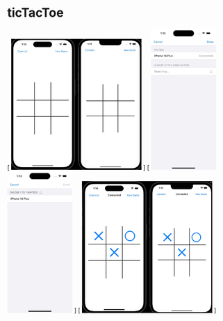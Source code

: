 # ticTacToe
[
<img src="https://github.com/MikkiWhiteDove/ticTacToe/blob/main/Images/firstImage.jpg" width="300" hedth="300">
]
[
<img src="https://github.com/MikkiWhiteDove/ticTacToe/blob/main/Images/secondImage.jpg" width="150" hedth="300">
<img src="https://github.com/MikkiWhiteDove/ticTacToe/blob/main/Images/thirdPhoto.jpg" width="150" hedth="300">
]
[
<img src="https://github.com/MikkiWhiteDove/ticTacToe/blob/main/Images/lastImage.jpg" width="300" hedth="300">
]
